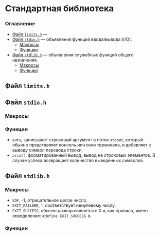 # Стандартная библиотека

### Оглавление
- [Файл `limits.h`](#limits) —  
- [Файл `stdio.h`](#stdio) — объявления функций ввода/вывода (I/O).  
  - [Макросы](#stdio_macro)  
  - [Функции](#stdio_funcs)  
- [Файл `stdlib.h`](#stdlib) — объявления служебных функций общего назначения.  
  - [Макросы](#stdlib_macro)  
  - [Функции](#stdlib_funcs)   
 

## Файл `limits.h` <a name="limits"></a>

## Файл `stdio.h` <a name="stdio"></a>
### Макросы <a name="stdio_macro"></a>

### Функции <a name="stdio_funcs"></a>
- `puts`, записывает строковый аргумент в поток `stdout`, который обычно представляет консоль или окно терминала, и добавляет к выводу символ перевода строки.
- `printf`, форматированный вывод, вывод не строковых элементов. В случае успеха возвращает количество выведенных символов.


## Файл `stdlib.h` <a name="stdlib"></a>
### Макросы <a name="stdlib_macro"></a>
- `EOF`, -1, отрицательное целое число.
- `EXIT_FAILURE`, 1, соответствует ненулевому числу.  
- `EXIT_SUCCESS`, обычно разворачивается в 0 и, как правило, имеет определение: `#define EXIT_SUCCESS 0`.  

### Функции <a name="stdlib_funcs"></a>
